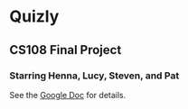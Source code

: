 # Quizly
## CS108 Final Project
### Starring Henna, Lucy, Steven, and Pat

See the [Google Doc](https://docs.google.com/document/d/1hh0mpwku3QDEPgeUUcT5Lk1EvhPl74HSTx-jYzfM9rg/edit#) for details.
